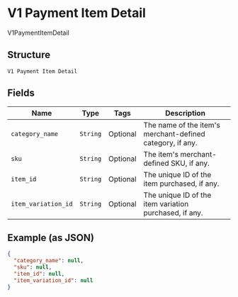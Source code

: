 
# V1 Payment Item Detail

V1PaymentItemDetail

## Structure

`V1 Payment Item Detail`

## Fields

| Name | Type | Tags | Description |
|  --- | --- | --- | --- |
| `category_name` | `String` | Optional | The name of the item's merchant-defined category, if any. |
| `sku` | `String` | Optional | The item's merchant-defined SKU, if any. |
| `item_id` | `String` | Optional | The unique ID of the item purchased, if any. |
| `item_variation_id` | `String` | Optional | The unique ID of the item variation purchased, if any. |

## Example (as JSON)

```json
{
  "category_name": null,
  "sku": null,
  "item_id": null,
  "item_variation_id": null
}
```

